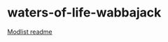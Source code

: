 # waters-of-life-wabbajack
[Modlist readme](https://github.com/zpok3/Waters-of-Life/blob/main/README.md)
